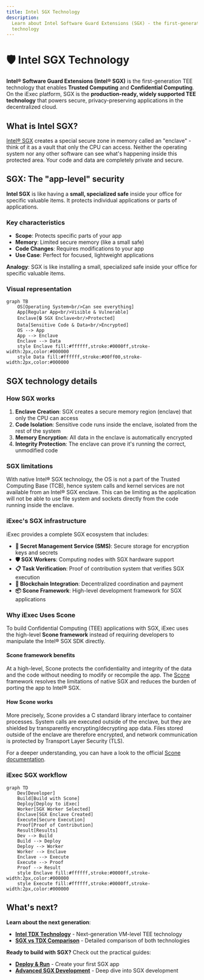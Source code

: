 ```yaml
---
title: Intel SGX Technology
description:
  Learn about Intel Software Guard Extensions (SGX) - the first-generation TEE
  technology
---
```


# 🛡️ Intel SGX Technology

**Intel® Software Guard Extensions (Intel® SGX)** is the first-generation TEE
technology that enables **Trusted Computing** and **Confidential Computing**. On
the iExec platform, SGX is the **production-ready, widely supported TEE
technology** that powers secure, privacy-preserving applications in the
decentralized cloud.

## What is Intel SGX?

[Intel® SGX](https://software.intel.com/en-us/sgx) creates a special secure
zone in memory called an "enclave" - think of it as a vault that only the CPU
can access. Neither the operating system nor any other software can see what's
happening inside this protected area. Your code and data are completely private
and secure.

## SGX: The "app-level" security

**Intel SGX** is like having a **small, specialized safe** inside your office
for specific valuable items. It protects individual applications or parts of
applications.

### Key characteristics

- **Scope**: Protects specific parts of your app
- **Memory**: Limited secure memory (like a small safe)
- **Code Changes**: Requires modifications to your app
- **Use Case**: Perfect for focused, lightweight applications

**Analogy**: SGX is like installing a small, specialized safe inside your office
for specific valuable items.

### Visual representation

```mermaid
graph TB
    OS[Operating System<br/>Can see everything]
    App[Regular App<br/>Visible & Vulnerable]
    Enclave[🔒 SGX Enclave<br/>Protected]
    Data[Sensitive Code & Data<br/>Encrypted]
    OS --> App
    App --> Enclave
    Enclave --> Data
    style Enclave fill:#ffffff,stroke:#0000ff,stroke-width:2px,color:#000000
    style Data fill:#ffffff,stroke:#00ff00,stroke-width:2px,color:#000000
```

## SGX technology details

### How SGX works

1. **Enclave Creation**: SGX creates a secure memory region (enclave) that only
   the CPU can access
2. **Code Isolation**: Sensitive code runs inside the enclave, isolated from the
   rest of the system
3. **Memory Encryption**: All data in the enclave is automatically encrypted
4. **Integrity Protection**: The enclave can prove it's running the correct,
   unmodified code

### SGX limitations

With native Intel® SGX technology, the OS is not a part of the Trusted
Computing Base (TCB), hence system calls and kernel services are not available
from an Intel® SGX enclave. This can be limiting as the application will not be
able to use file system and sockets directly from the code running inside the
enclave.

### iExec's SGX infrastructure

iExec provides a complete SGX ecosystem that includes:

- **🔐 Secret Management Service (SMS)**: Secure storage for encryption keys and
  secrets
- **🛡️ SGX Workers**: Computing nodes with SGX hardware support
- **📋 Task Verification**: Proof of contribution system that verifies SGX
  execution
- **🔗 Blockchain Integration**: Decentralized coordination and payment
- **📦 Scone Framework**: High-level development framework for SGX applications

### Why iExec Uses Scone

To build Confidential Computing (TEE) applications with SGX, iExec uses the
high-level **Scone framework** instead of requiring developers to manipulate the
Intel® SGX SDK directly.

#### Scone framework benefits

At a high-level, Scone protects the confidentiality and integrity of the data
and the code without needing to modify or recompile the app. The
[Scone](https://scontain.com/) framework resolves the limitations of native SGX
and reduces the burden of porting the app to Intel® SGX.

#### How Scone works

More precisely, Scone provides a C standard library interface to container
processes. System calls are executed outside of the enclave, but they are
shielded by transparently encrypting/decrypting app data. Files stored outside
of the enclave are therefore encrypted, and network communication is protected
by Transport Layer Security (TLS).

For a deeper understanding, you can have a look to the official
[Scone documentation](https://sconedocs.github.io/).

### iExec SGX workflow

```mermaid
graph TD
    Dev[Developer]
    Build[Build with Scone]
    Deploy[Deploy to iExec]
    Worker[SGX Worker Selected]
    Enclave[SGX Enclave Created]
    Execute[Secure Execution]
    Proof[Proof of Contribution]
    Result[Results]
    Dev --> Build
    Build --> Deploy
    Deploy --> Worker
    Worker --> Enclave
    Enclave --> Execute
    Execute --> Proof
    Proof --> Result
    style Enclave fill:#ffffff,stroke:#0000ff,stroke-width:2px,color:#000000
    style Execute fill:#ffffff,stroke:#0000ff,stroke-width:2px,color:#000000
```

## What's next?

**Learn about the next generation**:

- **[Intel TDX Technology](/protocol/tee/intel-tdx)** - Next-generation VM-level
  TEE technology
- **[SGX vs TDX Comparison](/protocol/tee/sgx-vs-tdx)** - Detailed comparison of
  both technologies

**Ready to build with SGX?** Check out the practical guides:

- **[Deploy & Run](/guides/build-iapp/deploy-&-run)** - Create your first SGX
  app
- **[Advanced SGX Development](/guides/build-iapp/advanced/build-your-first-sgx-iapp)** -
  Deep dive into SGX development

